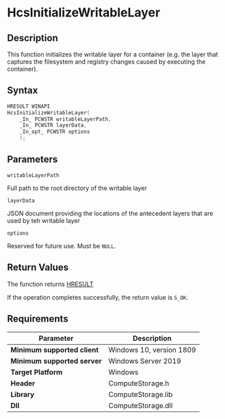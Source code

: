# HcsInitializeWritableLayer

## Description

This function initializes the writable layer for a container (e.g. the layer that captures the filesystem and registry changes caused by executing the container).

## Syntax

```cpp
HRESULT WINAPI
HcsInitializeWritableLayer(
    _In_ PCWSTR writableLayerPath,
    _In_ PCWSTR layerData,
    _In_opt_ PCWSTR options
    );
```

## Parameters

`writableLayerPath`

Full path to the root directory of the writable layer

`layerData`

JSON document providing the locations of the antecedent layers that are used by teh writable layer

`options`

Reserved for future use. Must be `NULL`.

## Return Values

The function returns [HRESULT](https://docs.microsoft.com/en-us/windows/win32/seccrypto/common-hresult-values)

If the operation completes successfully, the return value is `S_OK`.

## Requirements

|Parameter     |Description|
|---|---|
| **Minimum supported client** | Windows 10, version 1809 |
| **Minimum supported server** | Windows Server 2019 |
| **Target Platform** | Windows |
| **Header** | ComputeStorage.h |
| **Library** | ComputeStorage.lib |
| **Dll** | ComputeStorage.dll |
